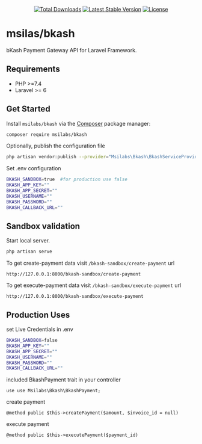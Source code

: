 <p align="center">
  <a href="https://packagist.org/packages/msilabs/bkash"><img src="https://img.shields.io/packagist/dt/msilabs/bkash" alt="Total Downloads"></a>
  <a href="https://packagist.org/packages/msilabs/bkash"><img src="https://img.shields.io/packagist/v/msilabs/bkash" alt="Latest Stable Version"></a>
  <a href="https://packagist.org/packages/msilabs/bkash"><img src="https://img.shields.io/packagist/l/msilabs/bkash" alt="License"></a>
</p>

# msilas/bkash

bKash Payment Gateway API for Laravel Framework.

## Requirements

- PHP >=7.4
- Laravel >= 6

## Get Started

Install `msilabs/bkash` via the [Composer](https://getcomposer.org/) package manager:

```bash
composer require msilabs/bkash
```

Optionally, publish the configuration file

```bash
php artisan vendor:publish --provider="Msilabs\Bkash\BkashServiceProvider"
```

Set .env configuration

```bash
BKASH_SANDBOX=true  #for production use false
BKASH_APP_KEY=""
BKASH_APP_SECRET=""
BKASH_USERNAME=""
BKASH_PASSWORD=""
BKASH_CALLBACK_URL=""
```
## Sandbox validation
Start local server.

```bash
php artisan serve
```

To get create-payment data visit `/bkash-sandbox/create-payment` url

```
http://127.0.0.1:8000/bkash-sandbox/create-payment
```

To get execute-payment data visit `/bkash-sandbox/execute-payment` url

```
http://127.0.0.1:8000/bkash-sandbox/execute-payment
```

## Production Uses

set Live Credentials in .env

```bash
BKASH_SANDBOX=false
BKASH_APP_KEY=""
BKASH_APP_SECRET=""
BKASH_USERNAME=""
BKASH_PASSWORD=""
BKASH_CALLBACK_URL=""
```

included BkashPayment trait in your controller
```
use use Msilabs\Bkash\BkashPayment;
```

create payment

```
@method public $this->createPayment($amount, $invoice_id = null)
```

execute payment

```
@method public $this->executePayment($payment_id)
```
